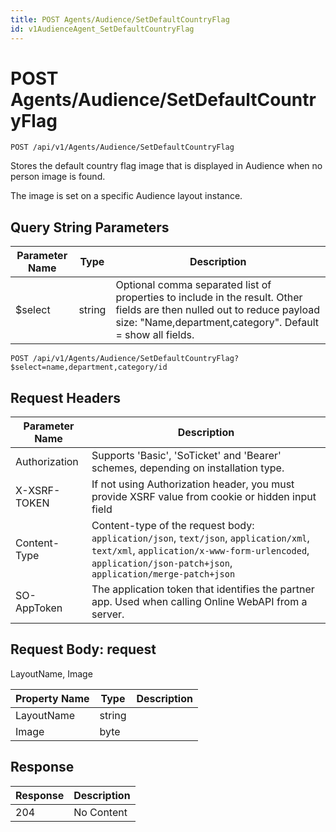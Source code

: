 ```yaml
---
title: POST Agents/Audience/SetDefaultCountryFlag
id: v1AudienceAgent_SetDefaultCountryFlag
---
```


# POST Agents/Audience/SetDefaultCountryFlag

```http
POST /api/v1/Agents/Audience/SetDefaultCountryFlag
```

Stores the default country flag image that is displayed in Audience when no person image is found.

The image is set on a specific Audience layout instance.





## Query String Parameters

| Parameter Name | Type |  Description |
|----------------|------|--------------|
| $select | string |  Optional comma separated list of properties to include in the result. Other fields are then nulled out to reduce payload size: "Name,department,category". Default = show all fields. |

```http
POST /api/v1/Agents/Audience/SetDefaultCountryFlag?$select=name,department,category/id
```


## Request Headers

| Parameter Name | Description |
|----------------|-------------|
| Authorization  | Supports 'Basic', 'SoTicket' and 'Bearer' schemes, depending on installation type. |
| X-XSRF-TOKEN   | If not using Authorization header, you must provide XSRF value from cookie or hidden input field |
| Content-Type | Content-type of the request body: `application/json`, `text/json`, `application/xml`, `text/xml`, `application/x-www-form-urlencoded`, `application/json-patch+json`, `application/merge-patch+json` |
| SO-AppToken | The application token that identifies the partner app. Used when calling Online WebAPI from a server. |

## Request Body: request  

LayoutName, Image 

| Property Name | Type |  Description |
|----------------|------|--------------|
| LayoutName | string |  |
| Image | byte |  |


## Response


| Response | Description |
|----------------|-------------|
| 204 | No Content |